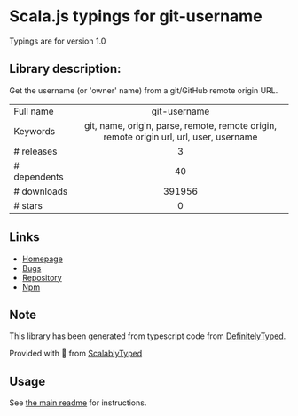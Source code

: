 
# Scala.js typings for git-username

Typings are for version 1.0

## Library description:
Get the username (or 'owner' name) from a git/GitHub remote origin URL.

|                    |                 |
| ------------------ | :-------------: |
| Full name          | git-username |
| Keywords           | git, name, origin, parse, remote, remote origin, remote origin url, url, user, username |
| # releases         | 3 |
| # dependents       | 40 |
| # downloads        | 391956 |
| # stars            | 0 |

## Links
- [Homepage](https://github.com/jonschlinkert/git-username)
- [Bugs](https://github.com/jonschlinkert/git-username/issues)
- [Repository](https://github.com/jonschlinkert/git-username)
- [Npm](https://www.npmjs.com/package/git-username)
    


## Note
This library has been generated from typescript code from [DefinitelyTyped](https://definitelytyped.org).

Provided with :purple_heart: from [ScalablyTyped](https://github.com/oyvindberg/ScalablyTyped)

## Usage
See [the main readme](../../readme.md) for instructions.


